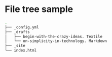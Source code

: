 # File tree sample

```bash
.
├── _config.yml
├── _drafts
│   ├── begin-with-the-crazy-ideas. Textile
│   └── on-simplicity-in-technology. Markdown
├── _site
└── index.html
```
